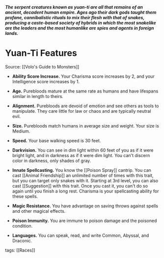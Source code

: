 _**The serpent creatures known as yuan-ti are all that remains of an ancient, decadent human empire. Ages ago their dark gods taught them profane, cannibalistic rituals to mix their flesh with that of snakes, producing a caste-based society of hybrids in which the most snakelike are the leaders and the most humanlike are spies and agents in foreign lands.**_

# Yuan-Ti Features

Source: [[Volo's Guide to Monsters]]

-   **Ability Score Increase.** Your Charisma score increases by 2, and your Intelligence score increases by 1.

-   **Age.** Purebloods mature at the same rate as humans and have lifespans similar in length to theirs.

-   **Alignment.** Purebloods are devoid of emotion and see others as tools to manipulate. They care little for law or chaos and are typically neutral evil.

-   **Size.** Purebloods match humans in average size and weight. Your size is Medium.

-   **Speed.** Your base walking speed is 30 feet.

-   **Darkvision.** You can see in dim light within 60 feet of you as if it were bright light, and in darkness as if it were dim light. You can't discern color in darkness, only shades of gray.

-   **Innate Spellcasting.** You know the [[Poison Spray]] cantrip. You can cast [[Animal Friendship]] an unlimited number of times with this trait, but you can target only snakes with it. Starting at 3rd level, you can also cast [[Suggestion]] with this trait. Once you cast it, you can't do so again until you finish a long rest. Charisma is your spellcasting ability for these spells.

-   **Magic Resistance.** You have advantage on saving throws against spells and other magical effects.

-   **Poison Immunity.** You are immune to poison damage and the poisoned condition.

-   **Languages.** You can speak, read, and write Common, Abyssal, and Draconic.

tags: [[Races]]